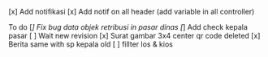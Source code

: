 [x] Add notifikasi 
[x] Add notif on all header (add variable in all controller)

To do
[*] Fix bug data objek retribusi in pasar dinas
[*] Add check kepala pasar
[ ] Wait new revision
[x] Surat gambar 3x4 center qr code deleted
[x] Berita same with sp kepala old
[ ] fillter los & kios